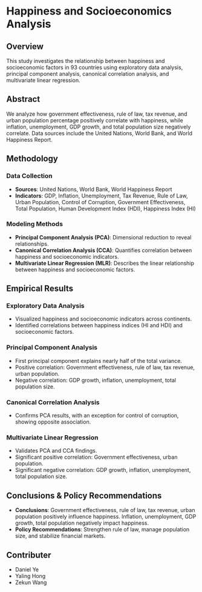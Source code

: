 # Happiness and Socioeconomics Analysis

## Overview
This study investigates the relationship between happiness and socioeconomic factors in 93 countries using exploratory data analysis, principal component analysis, canonical correlation analysis, and multivariate linear regression.

## Abstract
We analyze how government effectiveness, rule of law, tax revenue, and urban population percentage positively correlate with happiness, while inflation, unemployment, GDP growth, and total population size negatively correlate. Data sources include the United Nations, World Bank, and World Happiness Report.

## Methodology
### Data Collection
- **Sources**: United Nations, World Bank, World Happiness Report
- **Indicators**: GDP, Inflation, Unemployment, Tax Revenue, Rule of Law, Urban Population, Control of Corruption, Government Effectiveness, Total Population, Human Development Index (HDI), Happiness Index (HI)

### Modeling Methods
- **Principal Component Analysis (PCA)**: Dimensional reduction to reveal relationships.
- **Canonical Correlation Analysis (CCA)**: Quantifies correlation between happiness and socioeconomic indicators.
- **Multivariate Linear Regression (MLR)**: Describes the linear relationship between happiness and socioeconomic factors.

## Empirical Results
### Exploratory Data Analysis
- Visualized happiness and socioeconomic indicators across continents.
- Identified correlations between happiness indices (HI and HDI) and socioeconomic factors.

### Principal Component Analysis
- First principal component explains nearly half of the total variance.
- Positive correlation: Government effectiveness, rule of law, tax revenue, urban population.
- Negative correlation: GDP growth, inflation, unemployment, total population size.

### Canonical Correlation Analysis
- Confirms PCA results, with an exception for control of corruption, showing opposite association.

### Multivariate Linear Regression
- Validates PCA and CCA findings.
- Significant positive correlation: Government effectiveness, urban population.
- Significant negative correlation: GDP growth, inflation, unemployment, total population size.

## Conclusions & Policy Recommendations
- **Conclusions**: Government effectiveness, rule of law, tax revenue, urban population positively influence happiness. Inflation, unemployment, GDP growth, total population negatively impact happiness.
- **Policy Recommendations**: Strengthen rule of law, manage population size, and stabilize financial markets.

## Contributer
- Daniel Ye
- Yaling Hong
- Zekun Wang


